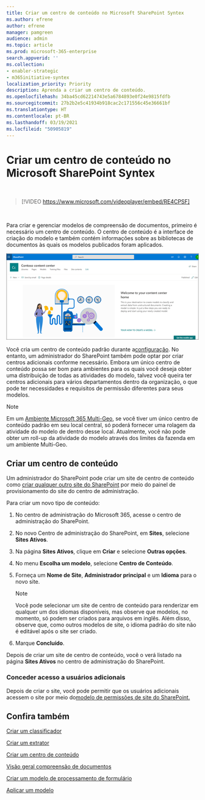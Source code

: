 ```yaml
---
title: Criar um centro de conteúdo no Microsoft SharePoint Syntex
ms.author: efrene
author: efrene
manager: pamgreen
audience: admin
ms.topic: article
ms.prod: microsoft-365-enterprise
search.appverid: ''
ms.collection:
- enabler-strategic
- m365initiative-syntex
localization_priority: Priority
description: Aprenda a criar um centro de conteúdo.
ms.openlocfilehash: 34ba45cd62214743e5a6784893e0f24e9815fdfb
ms.sourcegitcommit: 27b2b2e5c41934b918cac2c171556c45e36661bf
ms.translationtype: HT
ms.contentlocale: pt-BR
ms.lasthandoff: 03/19/2021
ms.locfileid: "50905819"
---
```

# <a name="create-a-content-center-in-microsoft-sharepoint-syntex"></a>Criar um centro de conteúdo no Microsoft SharePoint Syntex


</br>

> [!VIDEO https://www.microsoft.com/videoplayer/embed/RE4CPSF]

</br>

Para criar e gerenciar modelos de compreensão de documentos, primeiro é necessário um centro de conteúdo. O centro de conteúdo é a interface de criação do modelo e também contém informações sobre as bibliotecas de documentos às quais os modelos publicados foram aplicados.</br>

   ![Selecionar uma biblioteca de documentos](../media/content-understanding/content-center-page.png)</br>

Você cria um centro de conteúdo padrão durante a[configuração](set-up-content-understanding.md). No entanto, um administrador do SharePoint também pode optar por criar centros adicionais conforme necessário. Embora um único centro de conteúdo possa ser bom para ambientes para os quais você deseja obter uma distribuição de todas as atividades do modelo, talvez você queira ter centros adicionais para vários departamentos dentro da organização, o que pode ter necessidades e requisitos de permissão diferentes para seus modelos.

> [!NOTE]
> Em um [Ambiente Microsoft 365 Multi-Geo](../enterprise/microsoft-365-multi-geo.md), se você tiver um único centro de conteúdo padrão em seu local central, só poderá fornecer uma rolagem da atividade do modelo de dentro desse local. Atualmente, você não pode obter um roll-up da atividade do modelo através dos limites da fazenda em um ambiente Multi-Geo. 


## <a name="create-a-content-center"></a>Criar um centro de conteúdo

Um administrador do SharePoint pode criar um site de centro de conteúdo como [criar qualquer outro site do SharePoint](/sharepoint/create-site-collection) por meio do painel de provisionamento do site do centro de administração.

Para criar um novo tipo de conteúdo:

1. No centro de administração do Microsoft 365, acesse o centro de administração do SharePoint.

2. No novo Centro de administração do SharePoint, em **Sites**, selecione **Sites Ativos**.

3. Na página **Sites Ativos**, clique em **Criar** e selecione **Outras opções**.

4. No menu **Escolha um modelo**, selecione **Centro de Conteúdo**.

5. Forneça um **Nome de Site**, **Administrador principal** e um **Idioma** para o novo site.</br>

   > [!NOTE] 
   > Você pode selecionar um site de centro de conteúdo para renderizar em qualquer um dos idiomas disponíveis, mas observe que modelos, no momento, só podem ser criados para arquivos em inglês. Além disso, observe que, como outros modelos de site, o idioma padrão do site não é editável após o site ser criado.</br>

6. Marque **Concluído**.
 
Depois de criar um site de centro de conteúdo, você o verá listado na página **Sites Ativos** no centro de administração do SharePoint. 

### <a name="give-access-to-additional-users"></a>Conceder acesso a usuários adicionais
 
Depois de criar o site, você pode permitir que os usuários adicionais acessem o site por meio do[modelo de permissões de site do SharePoint.](/sharepoint/modern-experience-sharing-permissions)

## <a name="see-also"></a>Confira também
[Criar um classificador](create-a-classifier.md)

[Criar um extrator](create-an-extractor.md)

[Criar um centro de conteúdo](create-a-content-center.md)

[Visão geral compreensão de documentos](document-understanding-overview.md)

[Criar um modelo de processamento de formulário](create-a-form-processing-model.md)

[Aplicar um modelo](apply-a-model.md)